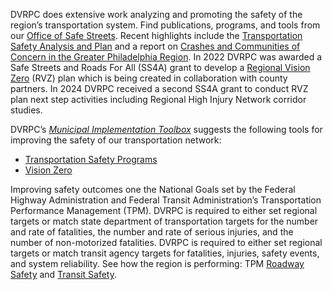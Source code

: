 DVRPC does extensive work analyzing and promoting the safety of the region’s transportation system. Find publications, programs, and tools from our [Office of Safe Streets](https://www.dvrpc.org/Transportation/Safety/). Recent highlights include the [Transportation Safety Analysis and Plan](https://www.dvrpc.org/Products/18021/) and a report on [Crashes and Communities of Concern in the Greater Philadelphia Region](https://www.dvrpc.org/Products/18022/). In 2022 DVRPC was awarded a Safe Streets and Roads For All (SS4A) grant to develop a [Regional Vision Zero](https://www.dvrpc.org/transportation/safety/visionzero/) (RVZ) plan which is being created in collaboration with county partners. In 2024 DVRPC received a second SS4A grant to conduct RVZ plan next step activities including Regional High Injury Network corridor studies.  

DVRPC’s *[Municipal Implementation Toolbox](https://www.dvrpc.org/Plan/MIT/)* suggests the following tools for improving the safety of our transportation network:
* [Transportation Safety Programs](https://www.dvrpc.org/Plan/MIT/transportationsafetyprograms)
* [Vision Zero](https://www.dvrpc.org/Plan/MIT/visionzero)

Improving safety outcomes one the National Goals set by the Federal Highway Administration and Federal Transit Administration’s Transportation Performance Management (TPM). DVRPC is required to either set regional targets or match state department of transportation targets for the number and rate of fatalities, the number and rate of serious injuries, and the number of non-motorized fatalities. DVRPC is required to either set regional targets or match transit agency targets for fatalities, injuries, safety events, and system reliability. See how the region is performing: TPM [Roadway Safety](https://www.dvrpc.org/tpm/?indicator=highway) and [Transit Safety](https://www.dvrpc.org/tpm/?indicator=ptasp).